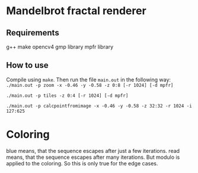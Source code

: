 # Mandelbrot fractal renderer
## Requirements
g++
make
opencv4
gmp library
mpfr library
## How to use
Compile using ```make```. Then run the file ```main.out``` in the following way:
```./main.out -p zoom -x -0.46 -y -0.58 -z 0:8 [-r 1024] [-d mpfr]```

```./main.out -p tiles -z 0:4 [-r 1024] [-d mpfr]```

```./main.out -p calcpointfromimage -x -0.46 -y -0.58 -z 32:32 -r 1024 -i 127:625```

# Coloring
blue means, that the sequence escapes after just a few iterations.
read means, that the sequence escapes after many iterations.
But modulo is applied to the coloring. So this is only true for the edge cases.